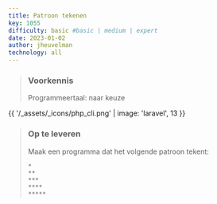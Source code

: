 ```yaml
---
title: Patroon tekenen
key: 1055
difficulty: basic #basic | medium | expert
date: 2023-01-02
author: jheuvelman
technology: all
---
```


> ### Voorkennis
> Programmeertaal: naar keuze

{{ '/_assets/_icons/php_cli.png'  | image: 'laravel', 13 }}

> ### Op te leveren
> Maak een programma dat het volgende patroon tekent:
>
> ```shell
> *
> **
> ***
> ****
> *****
> ```
